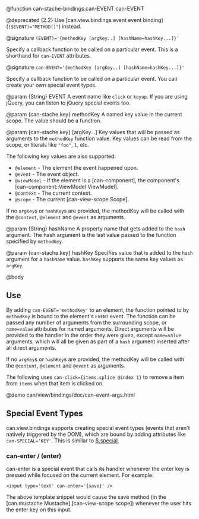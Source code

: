 @function can-stache-bindings.can-EVENT can-EVENT

@deprecated {2.2} Use [can.view.bindings.event event binding] (`($EVENT)="METHOD()"`) instead.

@signature `(EVENT)='{methodKey [argKey..] [hashName=hashKey...]}'`

Specify a callback function to be called on a particular event. This is a shorthand for `can-EVENT` attributes.

@signature `can-EVENT='{methodKey [argKey..] [hashName=hashKey...]}'`

Specify a callback function to be called on a particular event. You can create your own special event types.

@param {String} EVENT A event name like `click` or `keyup`.  If you are
using jQuery, you can listen to jQuery special events too.

@param {can-stache.key} methodKey A named key value in the current scope.  The value
should be a function.

@param {can-stache.key} [argKey...] Key values that will be passed as
arguments to the `methodKey` function value.  Key values can
be read from the scope, or literals like `"foo"`, `1`, etc.

The following key values are also supported:

 - `@element` - The element the event happened upon.
 - `@event` - The event object.
 - `@viewModel` - If the element is a [can-component], the component's [can-component::ViewModel ViewModel].
 - `@context` - The current context.
 - `@scope` - The current [can-view-scope Scope].

If no `argKey`s or `hashKey`s are provided, the methodKey will be called with the
`@context`, `@element` and `@event` as arguments.

@param {String} hashName A property name
that gets added to the `hash` argument.  The hash argument is the
last value passed to the function specified by `methodKey`.

@param {can-stache.key} hashKey Specifies value that is added
to the `hash` argument for a `hashName` value.  `hashKey` supports
the same key values as `argKey`.

@body


## Use

By adding `can-EVENT='methodKey'` to an element, the function pointed to
by `methodKey` is bound to the element's `EVENT` event. The function can be
passed any number of arguments from the surrounding scope, or `name=value`
attributes for named arguments. Direct arguments will be provided to the
handler in the order they were given, except `name=value` arguments, which
will all be given as part of a `hash` argument inserted after all direct
arguments.

If no `argKey`s or `hashKey`s are provided, the methodKey will be called with the
`@content`, `@element` and `@event` as arguments.

The following uses `can-click={items.splice @index 1}` to remove a
item from `items` when that item is clicked on.

@demo can/view/bindings/doc/can-event-args.html

## Special Event Types

can.view.bindings supports creating special event types
(events that aren't natively triggered by the DOM), which are
bound by adding attributes like `can-SPECIAL='KEY'`. This is
similar to [$.special](http://benalman.com/news/2010/03/jquery-special-events/).

### can-enter / (enter)

can-enter is a special event that calls its handler whenever the enter
key is pressed while focused on the current element. For example:

	<input type='text' can-enter='{save}' />

The above template snippet would cause the save method
(in the [can.mustache Mustache] [can-view-scope scope]) whenever
the user hits the enter key on this input.
